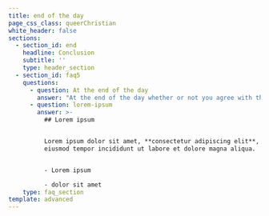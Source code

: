 ```yaml
---
title: end of the day
page_css_class: queerChristian
white_header: false
sections:
  - section_id: end
    headline: Conclusion
    subtitle: ''
    type: header_section
  - section_id: faq5
    questions:
      - question: At the end of the day
        answer: "At the end of the day whether or not you agree with the thoughts on this site I hope you have learned something about other people and where they are coming from. If you are a christian and believe that homosexuality is a sin then remember this, yourself and the people you love are not going to heaven based on their sin. People do not enter the kingdom of heaven based on their own merit. People go to heaven, because of their love and faith in God. What a relief that our hope is in God and not ourselves! Also it’s God, who will judge us so I think we should leave that to the professional. \_\U0001F609\n"
      - question: lorem-ipsum
        answer: >-
          ## Lorem ipsum


          Lorem ipsum dolor sit amet, **consectetur adipiscing elit**, sed do
          eiusmod tempor incididunt ut labore et dolore magna aliqua.


          - Lorem ipsum

          - dolor sit amet
    type: faq_section
template: advanced
---
```

